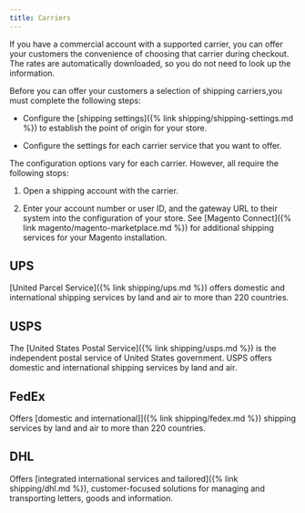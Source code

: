```yaml
---
title: Carriers
---
```


If you have a commercial account with a supported carrier, you can offer your customers the convenience of choosing that carrier during checkout. The rates are automatically downloaded, so you do not need to look up the information.

Before you can offer your customers a selection of shipping carriers,you must complete the following steps:

*  Configure the [shipping settings]({% link shipping/shipping-settings.md %}) to establish the point of origin for your store.

*  Configure the settings for each carrier service that you want to offer.

The configuration options vary for each carrier. However, all require the following stops:

1.  Open a shipping account with the carrier.

2.  Enter your account number or user ID, and the gateway URL to their system into the configuration of your store. See [Magento Connect]({% link magento/magento-marketplace.md %}) for additional shipping services for your Magento installation.

## UPS

[United Parcel Service]({% link shipping/ups.md %}) offers domestic and international shipping services by land and air to more than 220 countries.

## USPS

The [United States Postal Service]({% link shipping/usps.md %}) is the independent postal service of United States government. USPS offers domestic and international shipping services by land and air.

## FedEx

Offers [domestic and international]]({% link shipping/fedex.md %}) shipping services by land and air to more than 220 countries.

## DHL

Offers [integrated international services and tailored]({% link shipping/dhl.md %}), customer-focused solutions for managing and transporting letters, goods and information.
